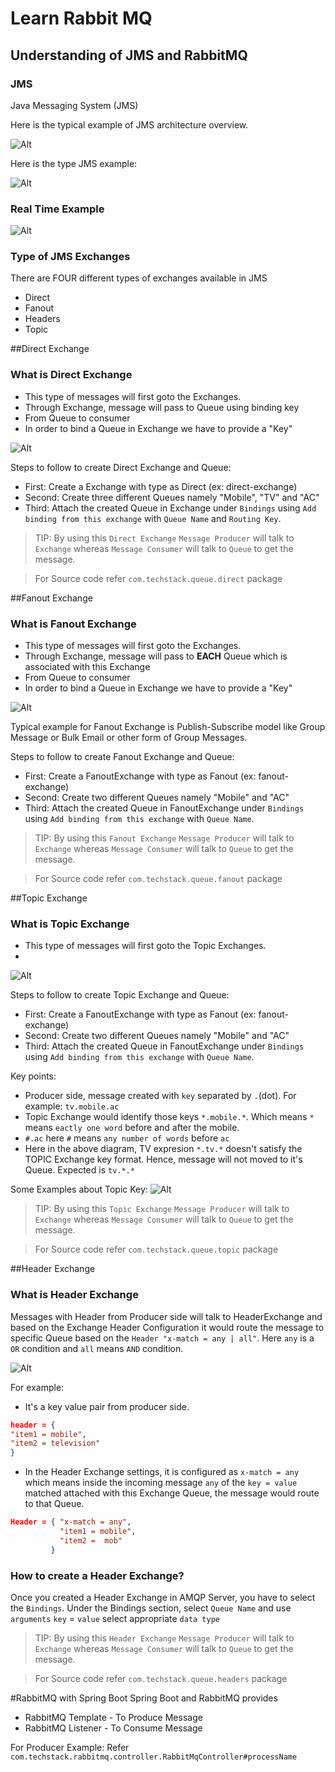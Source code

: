 # Learn Rabbit MQ

## Understanding of JMS and RabbitMQ

### JMS
Java Messaging System (JMS)

Here is the typical example of JMS architecture overview. 

![Alt](images/JavaMessageOverview.png)

Here is the type JMS example:

![Alt](images/JmsExample.png)

### Real Time Example

![Alt](images/RealTimeExample.png)

### Type of JMS Exchanges
There are FOUR different types of exchanges available in JMS
 - Direct
 - Fanout
 - Headers
 - Topic
 
##Direct Exchange
### What is Direct Exchange
- This type of messages will first goto the Exchanges.
- Through Exchange, message will pass to Queue using binding key
- From Queue to consumer
- In order to bind a Queue in Exchange we have to provide a "Key"

![Alt](images/DirectExchange.png)

Steps to follow to create Direct Exchange and Queue:
- First: Create a Exchange with type as Direct (ex: direct-exchange)
- Second: Create three different Queues namely "Mobile", "TV" and "AC"
- Third: Attach the created Queue in Exchange under `Bindings` using `Add binding from this exchange` with `Queue Name` and `Routing Key`.

>TIP: By using this `Direct Exchange` `Message Producer` will talk to `Exchange` whereas `Message Consumer` will talk to `Queue` to get the message.

> For Source code refer `com.techstack.queue.direct` package

##Fanout Exchange
### What is Fanout Exchange
- This type of messages will first goto the Exchanges.
- Through Exchange, message will pass to **EACH** Queue which is associated with this Exchange
- From Queue to consumer
- In order to bind a Queue in Exchange we have to provide a "Key"

![Alt](images/FanoutExchange.png)

Typical example for Fanout Exchange is Publish-Subscribe model like Group Message or Bulk Email or other form of Group Messages.  

Steps to follow to create Fanout Exchange and Queue:
- First: Create a FanoutExchange with type as Fanout (ex: fanout-exchange)
- Second: Create two different Queues namely "Mobile" and "AC"
- Third: Attach the created Queue in FanoutExchange under `Bindings` using `Add binding from this exchange` with `Queue Name`.

>TIP: By using this `Fanout Exchange` `Message Producer` will talk to `Exchange` whereas `Message Consumer` will talk to `Queue` to get the message.

> For Source code refer `com.techstack.queue.fanout` package

##Topic Exchange
### What is Topic Exchange
- This type of messages will first goto the Topic Exchanges.
- 
![Alt](images/TopicExchange.png)


Steps to follow to create Topic Exchange and Queue:
- First: Create a FanoutExchange with type as Fanout (ex: fanout-exchange)
- Second: Create two different Queues namely "Mobile" and "AC"
- Third: Attach the created Queue in FanoutExchange under `Bindings` using `Add binding from this exchange` with `Queue Name`.

Key points:
- Producer side, message created with `key` separated by `.`(dot). For example: `tv.mobile.ac`
- Topic Exchange would identify those keys `*.mobile.*`. Which means `*` means `eactly one word` before and after the mobile.
- `#.ac` here `#` means `any number of words` before `ac`
- Here in the above diagram, TV expresion `*.tv.*` doesn't satisfy the TOPIC Exchange key format. Hence, message will not 
moved to it's Queue. Expected is `tv.*.*`

Some Examples about Topic Key:
![Alt](images/TopicExamples.png)

>TIP: By using this `Topic Exchange` `Message Producer` will talk to `Exchange` whereas `Message Consumer` will talk to `Queue` to get the message.

> For Source code refer `com.techstack.queue.topic` package

##Header Exchange
### What is Header Exchange
Messages with Header from Producer side will talk to HeaderExchange and based on the Exchange Header Configuration it would
route the message to specific Queue based on the `Header "x-match = any | all"`. Here `any` is a `OR` condition and `all` means `AND` condition.

![Alt](images/HeaderExchange.png)

For example: 
* It's a key value pair from producer side.
```json
header = {
"item1 = mobile",
"item2 = television"
}
```
* In the Header Exchange settings, it is configured as `x-match = any` which means inside the incoming message
`any` of the `key = value` matched attached with this Exchange Queue, the message would route to that Queue.
```json
Header = { "x-match = any",
           "item1 = mobile",
           "item2 =  mob"
         }
```

### How to create a Header Exchange?
Once you created a Header Exchange in AMQP Server, you have to select the `Bindings`. Under the Bindings section, select `Queue Name` and use `arguments` `key` = `value` select 
appropriate `data type`

>TIP: By using this `Header Exchange` `Message Producer` will talk to `Exchange` whereas `Message Consumer` will talk to `Queue` to get the message.

> For Source code refer `com.techstack.queue.headers` package

#RabbitMQ with Spring Boot
Spring Boot and RabbitMQ provides 
- RabbitMQ Template - To Produce Message
- RabbitMQ Listener - To Consume Message

For Producer Example: Refer `com.techstack.rabbitmq.controller.RabbitMqController#processName`